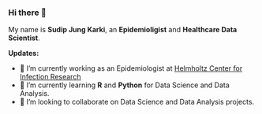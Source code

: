 ### Hi there 👋
My name is **Sudip Jung Karki**, an **Epidemioligist** and **Healthcare Data Scientist**.
<!--
**sudipkrk/sudipkrk** is a ✨ _special_ ✨ repository because its `README.md` (this file) appears on your GitHub profile.

Here are some ideas to get you started:

- 🔭 I’m currently working as an Epidemiologist at [Helmholtz Center for Infection Research](https://www.helmholtz-hzi.de/en/)
- 🌱 I’m currently learning **R** and **Python** for Data Science and Data Analysis.
- 👯 I’m looking to collaborate on Data Science and Data Analysis projects.
- 🤔 I’m looking for help with ...
- 💬 Ask me about Epidemiology, Pharmaceutical sciences and public health.
- 📫 How to reach me: ...
- 😄 Pronouns: ...
- ⚡ Fun fact: ...
-->
**Updates:**
- 🔭 I’m currently working as an Epidemiologist at [Helmholtz Center for Infection Research](https://www.helmholtz-hzi.de/en/)
- 🌱 I’m currently learning **R** and **Python** for Data Science and Data Analysis.
- 👯 I’m looking to collaborate on Data Science and Data Analysis projects.

